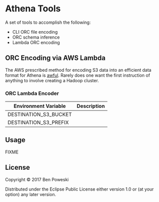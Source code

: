 # Athena Tools

A set of tools to accomplish the following:

* CLI ORC file encoding
* ORC schema inference
* Lambda ORC encoding


## ORC Encoding via AWS Lambda

The AWS prescribed method for encoding S3 data into an efficient data format for Athena is [awful](https://docs.aws.amazon.com/athena/latest/ug/convert-to-columnar.html).
Rarely does one want the first instruction of anything to involve creating a Hadoop cluster.

### ORC Lambda Encoder

 | Environment Variable   | Description                               |
 | ---------------------- | ----------------------------------------- |
 | DESTINATION_S3_BUCKET  |    |
 | DESTINATION_S3_PREFIX  |   |


## Usage

FIXME

## License

Copyright © 2017 Ben Poweski

Distributed under the Eclipse Public License either version 1.0 or (at
your option) any later version.
